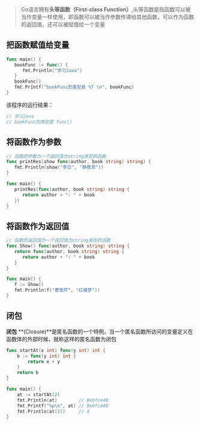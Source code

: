 > Go语言拥有**头等函数（First-class Function）**,头等函数是指函数可以被当作变量一样使用，即函数可以被当作参数传递给其他函数，可以作为函数的返回值，还可以被赋值给一个变量

## 把函数赋值给变量

```go
func main() {
   bookFunc := func() {
      fmt.Println("学习Java")
   }
   bookFunc()
   fmt.Printf("bookFunc的类型是 %T \n", bookFunc)
}
```

该程序的运行结果：

```go
// 学习Java
// bookFunc的类型是 func() 
```

## 将函数作为参数

```go
// 函数的参数为一个返回值为string类型的函数
func printRes(show func(author, book string) string) {
   fmt.Println(show("李白", "静夜思"))
}

func main() {
   printRes(func(author, book string) string {
      return author + ": " + book
   })
}
```

## 将函数作为返回值

```go
// 函数的返回值为一个返回值为string类型的函数
func Show() func(author, book string) string {
   return func(author, book string) string {
      return author + ": " + book
   }
}

func main() {
   f := Show()
   fmt.Println(f("曹雪芹", "红楼梦"))
}
```

## 闭包

**闭包** **(Closure)**是匿名函数的一个特例，当一个匿名函数所访问的变量定义在函数体的外部时候，就称这样的匿名函数为闭包

```go
func startAt(x int) func(y int) int {
	b := func(y int) int {
		return x + y
	}
	return b
}

func main() {
	at := startAt(2)
	fmt.Println(at)        // 0xbfce40
	fmt.Printf("%p\n", at) // 0xbfce40
	fmt.Println(at(2))     // 4
}
```

